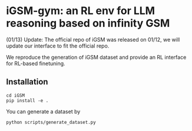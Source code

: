 # iGSM-gym: an RL env for LLM reasoning based on infinity GSM
(01/13) Update: The official repo of iGSM was released on 01/12, we will update our interface to fit the official repo.

We reproduce the generation of iGSM dataset and provide an RL interface for RL-based finetuning.

## Installation
```
cd iGSM
pip install -e .
```

You can generate a dataset by
```
python scripts/generate_dataset.py
```